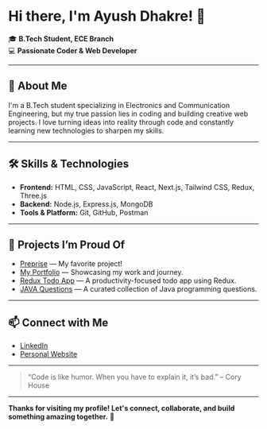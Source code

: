 # Hi there, I'm Ayush Dhakre! 👋

🎓 **B.Tech Student, ECE Branch**  
💻 **Passionate Coder & Web Developer**

---

## 🚀 About Me

I'm a B.Tech student specializing in Electronics and Communication Engineering, but my true passion lies in coding and building creative web projects. I love turning ideas into reality through code and constantly learning new technologies to sharpen my skills.

---

## 🛠️ Skills & Technologies

- **Frontend:** HTML, CSS, JavaScript, React, Next.js, Tailwind CSS, Redux, Three.js
- **Backend:** Node.js, Express.js, MongoDB
- **Tools & Platform:** Git, GitHub, Postman

---

## 🌟 Projects I’m Proud Of

- [Preprise](https://github.com/Ayush0115D/Preprise) — My favorite project!
- [My Portfolio](https://ayushdhakre.vercel.app/) — Showcasing my work and journey.
- [Redux Todo App](https://github.com/Ayush0115D/Redux-Todo-App) — A productivity-focused todo app using Redux.
- [JAVA Questions](https://github.com/Ayush0115D/JAVA) — A curated collection of Java programming questions.

---

## 📫 Connect with Me

- [LinkedIn](https://www.linkedin.com/in/ayushdhakre/)
- [Personal Website](https://ayushdhakre.vercel.app/)

---

> “Code is like humor. When you have to explain it, it’s bad.” – Cory House

---

**Thanks for visiting my profile! Let's connect, collaborate, and build something amazing together.** 🚀
